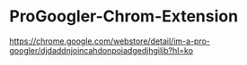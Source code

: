 # ProGoogler-Chrom-Extension


https://chrome.google.com/webstore/detail/im-a-pro-googler/djdaddnjoincahdonpoiadgedjhgiljb?hl=ko
